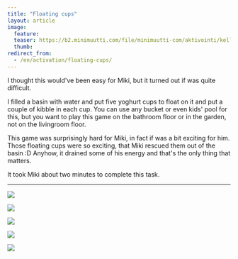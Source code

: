 ```yaml
---
title: "Floating cups"
layout: article
image:
  feature:
  teaser: https://b2.minimuutti.com/file/minimuutti-com/aktivointi/kelluvat-kupit/DSC39318-245px.jpg
  thumb:
redirect_from:
  - /en/activation/floating-cups/
---
```


I thought this would've been easy for Miki, but it turned out if was quite difficult.

I filled a basin with water and put five yoghurt cups to float on it and put a couple of kibble in each cup. You can use any bucket or even kids' pool for this, but you want to play this game on the bathroom floor or in the garden, not on the livingroom floor.

This game was surprisingly hard for Miki, in fact if was a bit exciting for him. Those floating cups were so exciting, that Miki rescued them out of the basin :D Anyhow, it drained some of his energy and that's the only thing that matters.

It took Miki about two minutes to complete this task.

---

[![](https://b2.minimuutti.com/file/minimuutti-com/aktivointi/kelluvat-kupit/DSC39307-800px.jpg)](https://dl.dropboxusercontent.com/sh/ea1wtnz7z734o12/AABmgbC-tys5eo3J4BzX00I8a/aktivointi/kelluvat-kupit/DSC39307.jpg)

[![](https://b2.minimuutti.com/file/minimuutti-com/aktivointi/kelluvat-kupit/DSC39318-800px.jpg)](https://dl.dropboxusercontent.com/sh/ea1wtnz7z734o12/AABBYUkFkXpxbBigGsS_FV1Va/aktivointi/kelluvat-kupit/DSC39318.jpg)

[![](https://b2.minimuutti.com/file/minimuutti-com/aktivointi/kelluvat-kupit/DSC39312-800px.jpg)](https://dl.dropboxusercontent.com/sh/ea1wtnz7z734o12/AAC38-4woSw0x47MuU6GXY7Ha/aktivointi/kelluvat-kupit/DSC39312.jpg)

[![](https://b2.minimuutti.com/file/minimuutti-com/aktivointi/kelluvat-kupit/DSC39344-800px.jpg)](https://dl.dropboxusercontent.com/sh/ea1wtnz7z734o12/AADapIrrD14CLxw_LWtXl0fPa/aktivointi/kelluvat-kupit/DSC39344.jpg)

[![](https://b2.minimuutti.com/file/minimuutti-com/aktivointi/kelluvat-kupit/DSC39357-800px.jpg)](https://dl.dropboxusercontent.com/sh/ea1wtnz7z734o12/AADjF252HrM26Fj-3vaNTEBLa/aktivointi/kelluvat-kupit/DSC39357.jpg)
